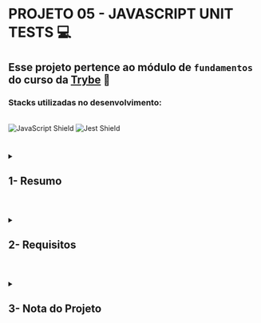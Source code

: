 # PROJETO 05 - JAVASCRIPT UNIT TESTS :computer:

## Esse projeto pertence ao módulo de `fundamentos` do curso da [Trybe](https://www.betrybe.com/) :green_heart:
 
### Stacks utilizadas no desenvolvimento:
<div style="display: inline_block"><br>
<img src="https://img.shields.io/badge/JavaScript-323330?style=for-the-badge&logo=javascript&logoColor=F7DF1E" alt="JavaScript Shield" />
<img src="https://img.shields.io/badge/Jest-C21325?style=for-the-badge&logo=jest&logoColor=white" alt="Jest Shield" />
</div>

#
 
<details>
 
<summary>
  
## 1- Resumo
  
</summary>

Testar nosso aplicativo é extremamente importante para garantir o melhor funcionamento e experiência do usuário. Neste projeto realizei testes unitários utilizando o módulo Jest do NodeJS para verificar o correto funcionamento das funções existentes e das novas funções implementadas. Veja mais abaixo!

  
</details>

#

<details>
 
<summary>
 
## 2- Requisitos

</summary>

* I. Implemente a função average

* II. Implemente os casos de teste para a função numbers

* III. Implemente a função vqv

* IV. Implemente os casos de teste para a função circle

* V. Implemente a função createStudent

* VI. Implemente os casos de teste para a função productDetails

* VII. Implemente as funções calculator e arrayGenerator

* VIII. Implemente a função myCounter

* IX. Implemente os casos de teste para a função getCharacter

* X. Implemente a função createMenu, bem como seus casos de teste

</details>

#
 
<details>

<summary>

## 3- Nota do Projeto
 
</summary>

## 100% :heavy_check_mark:

![Project-JS-Unit-Tests-Grade](https://github.com/jonnoliveira/trybe-project-05-js-unit-tests/blob/main/image/js-units-tests-grade.png)

</details> 
 
# 


